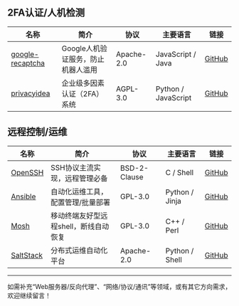 ## 2FA认证/人机检测

| 名称 | 简介 | 协议 | 主要语言 | 链接 |
|---|---|---|---|---|
| [google-recaptcha](https://developers.google.com/recaptcha) | Google人机验证服务，防止机器人滥用 | Apache-2.0 | JavaScript / Java | [GitHub](https://github.com/google/recaptcha) |
| [privacyidea](https://privacyidea.org/) | 企业级多因素认证（2FA）系统 | AGPL-3.0 | Python / JavaScript | [GitHub](https://github.com/privacyidea/privacyidea) |

## 远程控制/运维

| 名称 | 简介 | 协议 | 主要语言 | 链接 |
|---|---|---|---|---|
| [OpenSSH](https://www.openssh.com/) | SSH协议主流实现，远程管理必备 | BSD-2-Clause | C / Shell | [GitHub](https://github.com/openssh/openssh-portable) |
| [Ansible](https://www.ansible.com/) | 自动化运维工具，配置管理/批量部署 | GPL-3.0 | Python / Jinja | [GitHub](https://github.com/ansible/ansible) |
| [Mosh](https://mosh.org/) | 移动终端友好型远程shell，断线自动恢复 | GPL-3.0 | C++ / Perl | [GitHub](https://github.com/mobile-shell/mosh) |
| [SaltStack](https://saltproject.io/) | 分布式运维自动化平台 | Apache-2.0 | Python / Shell | [GitHub](https://github.com/saltstack/salt) |

---

如需补充“Web服务器/反向代理”、“网络/协议/通讯”等领域，或有其它方向需求，欢迎继续留言！